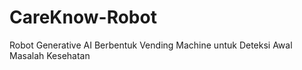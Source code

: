 # CareKnow-Robot
Robot Generative AI Berbentuk Vending Machine untuk Deteksi Awal Masalah Kesehatan
